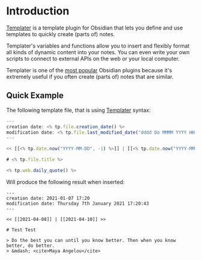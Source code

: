 # Introduction

[Templater](https://github.com/SilentVoid13/Templater) is a template plugin for Obsidian that lets you define and use templates to quickly create (parts of) notes. 

Templater's variables and functions allow you to insert and flexibly format all kinds of dynamic content into your notes. You can even write your own scripts to connect to external APIs on the web or your local computer.

Templater is one of the [most popular](https://obsidian.md/plugins?search=templater) Obsidian plugins because it's extremely useful if you often create (parts of) notes that are similar.

## Quick Example

The following template file, that is using [Templater](https://github.com/SilentVoid13/Templater) syntax:

```javascript
---
creation date: <% tp.file.creation_date() %>
modification date: <% tp.file.last_modified_date("dddd Do MMMM YYYY HH:mm:ss") %>
---

<< [[<% tp.date.now("YYYY-MM-DD", -1) %>]] | [[<% tp.date.now("YYYY-MM-DD", 1) %>]] >>

# <% tp.file.title %>

<% tp.web.daily_quote() %>
```

 Will produce the following result when inserted:

````
---
creation date: 2021-01-07 17:20
modification date: Thursday 7th January 2021 17:20:43
---

<< [[2021-04-08]] | [[2021-04-10]] >>

# Test Test

> Do the best you can until you know better. Then when you know better, do better.
> &mdash; <cite>Maya Angelou</cite>
````
